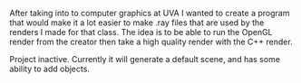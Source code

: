 After taking into to computer graphics at UVA I wanted to create a program that would make it a lot easier to make .ray files that are used by the renders I made for that class. The idea is to be able to run the OpenGL render from the creator then take a high quality render with the C++ render.


Project inactive. Currently it will generate a default scene, and has some ability to add objects.